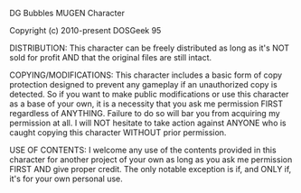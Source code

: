 DG Bubbles MUGEN Character

Copyright (c) 2010-present DOSGeek 95

DISTRIBUTION: This character can be freely distributed as long as it's NOT sold for profit AND that the original files are still intact.

COPYING/MODIFICATIONS: This character includes a basic form of copy protection designed to prevent any gameplay if an unauthorized copy is detected. So if you want to make public modifications or use this character as a base of your own, it is a necessity that you ask me permission FIRST regardless of ANYTHING. Failure to do so will bar you from acquiring my permission at all. I will NOT hesitate to take action against ANYONE who is caught copying this character WITHOUT prior permission.

USE OF CONTENTS: I welcome any use of the contents provided in this character for another project of your own as long as you ask me permission FIRST AND give proper credit. The only notable exception is if, and ONLY if, it's for your own personal use.